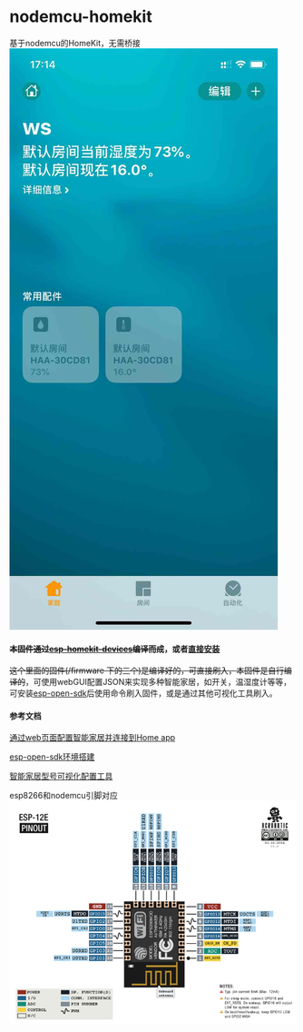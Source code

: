 # nodemcu-homekit
基于nodemcu的HomeKit，无需桥接
![](https://github.com/kingwsi/nodemcu-homekit/blob/master/images/home.jpg?raw=true)
#### ~~本固件通过[esp-homekit-devices](https://github.com/RavenSystem/esp-homekit-devices)编译而成~~，或者[直接安装](https://github.com/RavenSystem/esp-homekit-devices/wiki/Installation)
~~这个里面的固件(/firmware 下的三个)是编译好的，可直接刷入，本固件是自行编译的~~，可使用webGUI配置JSON来实现多种智能家居，如开关，温湿度计等等，可安装[esp-open-sdk](https://github.com/pfalcon/esp-open-sdk)后使用命令刷入固件，或是通过其他可视化工具刷入。

#### 参考文档

[通过web页面配置智能家居并连接到Home app](https://github.com/RavenSystem/esp-homekit-devices/wiki/Setup-Mode)

[esp-open-sdk环境搭建](https://github.com/pfalcon/esp-open-sdk)

[智能家居型号可视化配置工具](https://github.com/glumb/haa-configurator)

esp8266和nodemcu引脚对应
![](https://github.com/kingwsi/nodemcu-homekit/blob/master/images/nodemcu-esp8266.png?raw=true)
